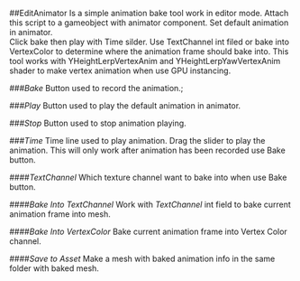##EditAnimator
Is a simple animation bake tool work in editor mode. Attach this script
to a gameobject with animator component. Set default animation in animator.  
Click bake then play with Time silder. Use TextChannel int filed or 
bake into VertexColor to determine where the animation frame should bake into. 
This tool works with YHeightLerpVertexAnim and YHeightLerpYawVertexAnim shader 
to make vertex animation when use GPU instancing.



###_Bake_
Button used to record the animation.;

###_Play_
Button used to play the default animation in animator.

###_Stop_
Button used to stop animation playing.

###_Time_
Time line used to play animation. Drag the slider to play the animation.
This will only work after animation has been recorded use Bake button.


####_TextChannel_
Which texture channel want to bake into when use Bake button.

####_Bake Into TextChannel_
Work with _TextChannel_ int field to bake current animation frame into mesh.

####_Bake Into VertexColor_
Bake current animation frame into Vertex Color channel.

####_Save to Asset_
Make a mesh with baked animation info in the same folder with baked mesh.